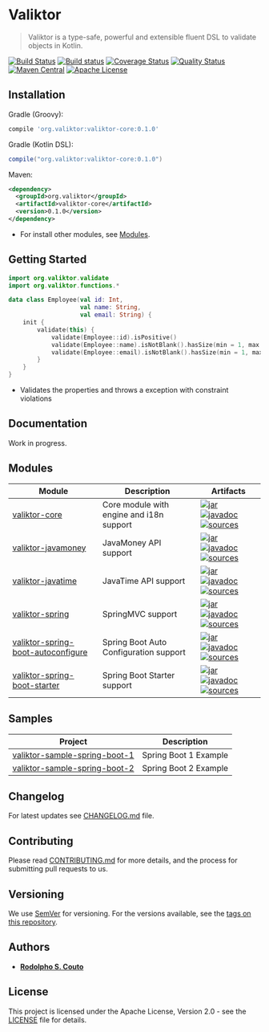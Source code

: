 # Valiktor

> Valiktor is a type-safe, powerful and extensible fluent DSL to validate objects in Kotlin.

[![Build Status](https://travis-ci.org/valiktor/valiktor.svg?branch=master)](https://travis-ci.org/valiktor/valiktor)
[![Build status](https://ci.appveyor.com/api/projects/status/github/valiktor/valiktor?branch=master&svg=true)](https://ci.appveyor.com/project/rodolphocouto/valiktor)
[![Coverage Status](https://codecov.io/gh/valiktor/valiktor/branch/master/graph/badge.svg)](https://codecov.io/gh/valiktor/valiktor)
[![Quality Status](https://api.codacy.com/project/badge/Grade/1826622893374838856952b9c013793a)](https://www.codacy.com/app/rodolphocouto/valiktor?utm_source=github.com&amp;utm_medium=referral&amp;utm_content=valiktor/valiktor&amp;utm_campaign=Badge_Grade)
[![Maven Central](https://img.shields.io/maven-central/v/org.valiktor/valiktor-core.svg)](https://search.maven.org/search?q=g:org.valiktor)
[![Apache License](https://img.shields.io/badge/license-Apache%20License%202.0-blue.svg)](LICENSE)

## Installation

Gradle (Groovy):

```groovy
compile 'org.valiktor:valiktor-core:0.1.0'
```

Gradle (Kotlin DSL):

```groovy
compile("org.valiktor:valiktor-core:0.1.0")
```

Maven:

```xml
<dependency>
  <groupId>org.valiktor</groupId>
  <artifactId>valiktor-core</artifactId>
  <version>0.1.0</version>
</dependency>
```

* For install other modules, see [Modules](#modules).

## Getting Started

```kotlin
import org.valiktor.validate
import org.valiktor.functions.*

data class Employee(val id: Int, 
                    val name: String, 
                    val email: String) {
    init {
        validate(this) {
            validate(Employee::id).isPositive()
            validate(Employee::name).isNotBlank().hasSize(min = 1, max = 80)
            validate(Employee::email).isNotBlank().hasSize(min = 1, max = 50).isEmail()
        }
    }
}
```

* Validates the properties and throws a exception with constraint violations

## Documentation

Work in progress.

## Modules

| Module                                                                                   | Description                              | Artifacts                                                                                                                                                                                                                                                                                                                                                                                                                                                                                          |
| ---------------------------------------------------------------------------------------- | --------------------------------------   | -------------------------------------------------------------------------------------------------------------------------------------------------------------------------------------------------------------------------------------------------------------------------------------------------------------------------------------------------------------------------------------------------------------------------------------------------------------------------------------------------- |
| [valiktor-core](valiktor-core)                                                           | Core module with engine and i18n support | [![jar](https://img.shields.io/badge/jar-v0.1.0-green.svg)](https://search.maven.org/artifact/org.valiktor/valiktor-core/0.1.0/jar) [![javadoc](https://img.shields.io/badge/javadoc-v0.1.0-blue.svg)](https://search.maven.org/artifact/org.valiktor/valiktor-core/0.1.0/javadoc) [![sources](https://img.shields.io/badge/sources-v0.1.0-yellow.svg)](https://search.maven.org/artifact/org.valiktor/valiktor-core/0.1.0/sources)                                                                |
| [valiktor-javamoney](valiktor-javamoney)                                                 | JavaMoney API support                    | [![jar](https://img.shields.io/badge/jar-v0.1.0-green.svg)](https://search.maven.org/artifact/org.valiktor/valiktor-javamoney/0.1.0/jar) [![javadoc](https://img.shields.io/badge/javadoc-v0.1.0-blue.svg)](https://search.maven.org/artifact/org.valiktor/valiktor-javamoney/0.1.0/javadoc) [![sources](https://img.shields.io/badge/sources-v0.1.0-yellow.svg)](https://search.maven.org/artifact/org.valiktor/valiktor-javamoney/0.1.0/sources)                                                 |
| [valiktor-javatime](valiktor-javatime)                                                   | JavaTime API support                     | [![jar](https://img.shields.io/badge/jar-v0.1.0-green.svg)](https://search.maven.org/artifact/org.valiktor/valiktor-javatime/0.1.0/jar) [![javadoc](https://img.shields.io/badge/javadoc-v0.1.0-blue.svg)](https://search.maven.org/artifact/org.valiktor/valiktor-javatime/0.1.0/javadoc) [![sources](https://img.shields.io/badge/sources-v0.1.0-yellow.svg)](https://search.maven.org/artifact/org.valiktor/valiktor-javatime/0.1.0/sources)                                                    |
| [valiktor-spring](valiktor-spring/valiktor-spring)                                       | SpringMVC support                        | [![jar](https://img.shields.io/badge/jar-v0.1.0-green.svg)](https://search.maven.org/artifact/org.valiktor/valiktor-spring/0.1.0/jar) [![javadoc](https://img.shields.io/badge/javadoc-v0.1.0-blue.svg)](https://search.maven.org/artifact/org.valiktor/valiktor-spring/0.1.0/javadoc) [![sources](https://img.shields.io/badge/sources-v0.1.0-yellow.svg)](https://search.maven.org/artifact/org.valiktor/valiktor-spring/0.1.0/sources)                                                          |
| [valiktor-spring-boot-autoconfigure](valiktor-spring/valiktor-spring-boot-autoconfigure) | Spring Boot Auto Configuration support   | [![jar](https://img.shields.io/badge/jar-v0.1.0-green.svg)](https://search.maven.org/artifact/org.valiktor/valiktor-spring-boot-autoconfigure/0.1.0/jar) [![javadoc](https://img.shields.io/badge/javadoc-v0.1.0-blue.svg)](https://search.maven.org/artifact/org.valiktor/valiktor-spring-boot-autoconfigure/0.1.0/javadoc) [![sources](https://img.shields.io/badge/sources-v0.1.0-yellow.svg)](https://search.maven.org/artifact/org.valiktor/valiktor-spring-boot-autoconfigure/0.1.0/sources) |
| [valiktor-spring-boot-starter](valiktor-spring/valiktor-spring-boot-starter)             | Spring Boot Starter support              | [![jar](https://img.shields.io/badge/jar-v0.1.0-green.svg)](https://search.maven.org/artifact/org.valiktor/valiktor-spring-boot-starter/0.1.0/jar) [![javadoc](https://img.shields.io/badge/javadoc-v0.1.0-blue.svg)](https://search.maven.org/artifact/org.valiktor/valiktor-spring-boot-starter/0.1.0/javadoc) [![sources](https://img.shields.io/badge/sources-v0.1.0-yellow.svg)](https://search.maven.org/artifact/org.valiktor/valiktor-spring-boot-starter/0.1.0/sources)                   |

## Samples

| Project                                                                         | Description           |
| ------------------------------------------------------------------------------- | --------------------- |
| [valiktor-sample-spring-boot-1](valiktor-samples/valiktor-sample-spring-boot-1) | Spring Boot 1 Example |
| [valiktor-sample-spring-boot-2](valiktor-samples/valiktor-sample-spring-boot-2) | Spring Boot 2 Example |

## Changelog

For latest updates see [CHANGELOG.md](CHANGELOG.md) file.

## Contributing 

Please read [CONTRIBUTING.md](CONTRIBUTING.md) for more details, and the process for submitting pull requests to us.

## Versioning

We use [SemVer](http://semver.org/) for versioning. For the versions available, see the [tags on this repository](https://github.com/valiktor/valiktor/tags).

## Authors

* **[Rodolpho S. Couto](https://github.com/rodolphocouto)**

## License

This project is licensed under the Apache License, Version 2.0 - see the [LICENSE](LICENSE) file for details.